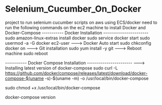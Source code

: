 # Selenium_Cucumber_On_Docker
project to run selenium cucumber scripts on aws using ECS/docker
need to run the following commands on the ec2 machine to install Docker and Docker-Compose
----------- Docker Installation -----------------------
sudo amazon-linux-extras install docker
sudo service docker start
sudo usermod -a -G docker ec2-user
---> Docker Auto start
sudo chkconfig docker on
---> Git installation
sudo yum install -y git
---> Reboot machine
sudo reboot

----------- Docker Compose Installation -----------------------
---> Installing latest version of docker-compose
sudo curl -L https://github.com/docker/compose/releases/latest/download/docker-compose-$(uname -s)-$(uname -m) -o /usr/local/bin/docker-compose

sudo chmod +x /usr/local/bin/docker-compose

docker-compose version
